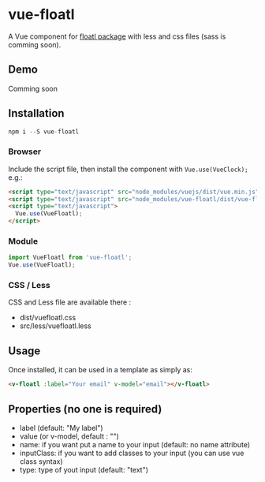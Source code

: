 # vue-floatl

A Vue component for [floatl package](https://github.com/richardvenneman/floatl) with less and css files (sass is comming soon).

## Demo

Comming soon

## Installation

```js
npm i --S vue-floatl
```

### Browser

Include the script file, then install the component with `Vue.use(VueClock);` e.g.:

```html
<script type="text/javascript" src="node_modules/vuejs/dist/vue.min.js"></script>
<script type="text/javascript" src="node_modules/vue-floatl/dist/vue-floatl.min.js"></script>
<script type="text/javascript">
  Vue.use(VueFloatl);
</script>
```

### Module

```js
import VueFloatl from 'vue-floatl';
Vue.use(VueFloatl);
```

### CSS / Less

CSS and Less file are available there :
- dist/vuefloatl.css
- src/less/vuefloatl.less

## Usage

Once installed, it can be used in a template as simply as:

```html
<v-floatl :label="Your email" v-model="email"></v-floatl>
```

## Properties (no one is required)

- label (default: "My label")
- value (or v-model, default : "")
- name: if you want put a name to your input (default: no name attribute)
- inputClass: if you want to add classes to your input (you can use vue class syntax)
- type: type of yout input (default: "text")
